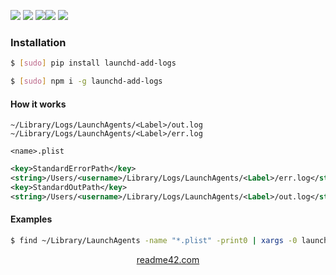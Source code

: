 <!--
https://readme42.com
-->



[![](https://img.shields.io/badge/OS-Unix-blue.svg?longCache=True)]()
[![](https://img.shields.io/pypi/v/launchd-add-logs.svg?maxAge=3600)](https://pypi.org/project/launchd-add-logs/)
[![](https://img.shields.io/npm/v/launchd-add-logs.svg?maxAge=3600)](https://www.npmjs.com/package/launchd-add-logs)[![](https://img.shields.io/badge/License-Unlicense-blue.svg?longCache=True)](https://unlicense.org/)
[![](https://github.com/andrewp-as-is/launchd-add-logs/workflows/tests42/badge.svg)](https://github.com/andrewp-as-is/launchd-add-logs/actions)

### Installation
```bash
$ [sudo] pip install launchd-add-logs
```

```bash
$ [sudo] npm i -g launchd-add-logs
```

#### How it works
```
~/Library/Logs/LaunchAgents/<Label>/out.log
~/Library/Logs/LaunchAgents/<Label>/err.log
```

`<name>.plist`
```xml
<key>StandardErrorPath</key>
<string>/Users/<username>/Library/Logs/LaunchAgents/<Label>/err.log</string>
<key>StandardOutPath</key>
<string>/Users/<username>/Library/Logs/LaunchAgents/<Label>/out.log</string>
```

#### Examples
```bash
$ find ~/Library/LaunchAgents -name "*.plist" -print0 | xargs -0 launchd-add-logs
```

<p align="center">
    <a href="https://readme42.com/">readme42.com</a>
</p>
